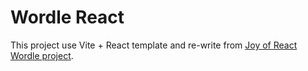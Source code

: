 # Wordle React

This project use Vite + React template and re-write from [Joy of React Wordle project](https://github.com/joy-of-react/project-wordle).
